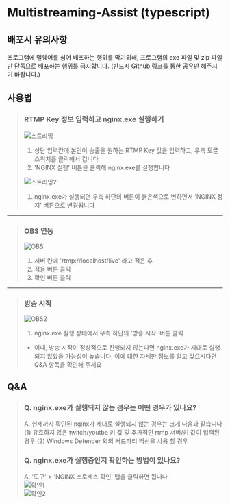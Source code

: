 # Multistreaming-Assist (typescript)



## 배포시 유의사항

프로그램에 멀웨어를 심어 배포하는 행위를 막기위해, 프로그램의 exe 파일 및 zip 파일만 단독으로 배포하는 행위를 금지합니다. (반드시 Github 링크를 통한 공유만 해주시기 바랍니다.)



## 사용법

> ### RTMP Key 정보 입력하고 nginx.exe 실행하기  
> ![스트리밍](https://user-images.githubusercontent.com/38521736/113496929-975c1180-9539-11eb-808b-a41b9ae3708d.png)  
> 1. 상단 입력칸에 본인이 송출을 원하는 RTMP Key 값을 입력하고, 우측 토글 스위치를 클릭해서 킵니다  
> 2. 'NGINX 실행' 버튼을 클릭해 nginx.exe를 실행합니다
> 
> ![스트리밍2](https://user-images.githubusercontent.com/38521736/113496931-9dea8900-9539-11eb-8e7a-1335a4a71cb0.png)  
> 1. nginx.exe가 실행되면 우측 하단의 버튼이 붉은색으로 변하면서 'NGINX 정지' 버튼으로 변경됩니다  
>
   
***
   
> ### OBS 연동
> ![OBS](https://user-images.githubusercontent.com/38521736/76396069-e2016d80-63bb-11ea-91c0-1fede7df5b0c.png)
> 1. 서버 칸에 'rtmp://localhost/live' 라고 적은 후
> 2. 적용 버튼 클릭
> 3. 확인 버튼 클릭
   
***
   
> ### 방송 시작
> ![OBS2](https://user-images.githubusercontent.com/38521736/76395806-6f908d80-63bb-11ea-9e29-4ab51dc02191.png)
> 1. nginx.exe 실행 상태에서 우측 하단의 '방송 시작' 버튼 클릭 
> * 이때, 방송 시작이 정상적으로 진행되지 않는다면 nginx.exe가 제대로 실행되지 않았을 가능성이 높습니다, 이에 대한 자세한 정보를 알고 싶으시다면 Q&A 항목을 확인해 주세요
   
## Q&A

> ### Q. nginx.exe가 실행되지 않는 경우는 어떤 경우가 있나요?
> A. 현재까지 확인된 nginx가 제대로 실행되지 않는 경우는 크게 다음과 같습니다
> (1) 유효하지 않은 twitch/youtbe 키 값 및 추가적인 rtmp 서버/키 값이 입력된 경우
> (2) Windows Defender 외의 서드파티 백신을 사용 할 경우
> 
> ### Q. nginx.exe가 실행중인지 확인하는 방법이 있나요?  
> A. '도구' > 'NGINX 프로세스 확인' 탭을 클릭하면 됩니다  
> ![확인1](https://user-images.githubusercontent.com/38521736/113497803-3b49bb00-9542-11eb-894a-15d47f5536e3.png)  
> ![확인2](https://user-images.githubusercontent.com/38521736/113497806-3f75d880-9542-11eb-856b-bd39714937fb.png)


